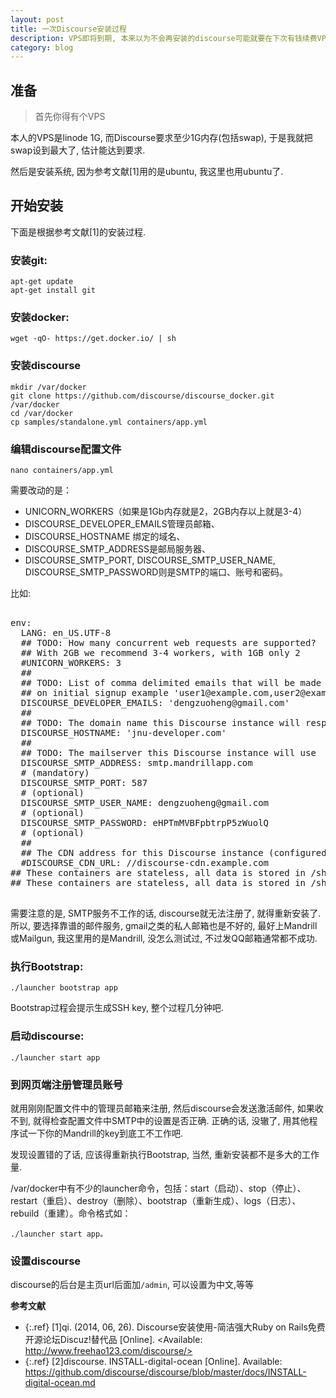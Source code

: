 ```yaml
---
layout: post
title: 一次Discourse安装过程
description: VPS即将到期, 本来以为不会再安装的discourse可能就要在下次有钱续费VPS的时候再安装一次了, 所以还是记下安装过程, 免得下次装找不见. 
category: blog
---
```


## 准备 ##

> 首先你得有个VPS

本人的VPS是linode 1G, 而Discourse要求至少1G内存(包括swap), 于是我就把swap设到最大了, 估计能达到要求.

然后是安装系统, 因为参考文献[1]用的是ubuntu, 我这里也用ubuntu了.

## 开始安装

下面是根据参考文献[1]的安装过程.

### 安装git:

    apt-get update
    apt-get install git

### 安装docker:

    wget -qO- https://get.docker.io/ | sh

### 安装discourse

    mkdir /var/docker
    git clone https://github.com/discourse/discourse_docker.git /var/docker
    cd /var/docker
    cp samples/standalone.yml containers/app.yml

### 编辑discourse配置文件
    nano containers/app.yml

需要改动的是：

- UNICORN_WORKERS（如果是1Gb内存就是2，2GB内存以上就是3-4）
- DISCOURSE_DEVELOPER_EMAILS管理员邮箱、
- DISCOURSE_HOSTNAME 绑定的域名、
- DISCOURSE_SMTP_ADDRESS是邮局服务器、
- DISCOURSE_SMTP_PORT, DISCOURSE_SMTP_USER_NAME, DISCOURSE_SMTP_PASSWORD则是SMTP的端口、账号和密码。

比如:

<pre>

env:
  LANG: en_US.UTF-8
  ## TODO: How many concurrent web requests are supported?
  ## With 2GB we recommend 3-4 workers, with 1GB only 2
  #UNICORN_WORKERS: 3
  ##
  ## TODO: List of comma delimited emails that will be made admin and developer
  ## on initial signup example 'user1@example.com,user2@example.com'
  DISCOURSE_DEVELOPER_EMAILS: 'dengzuoheng@gmail.com'
  ##
  ## TODO: The domain name this Discourse instance will respond to
  DISCOURSE_HOSTNAME: 'jnu-developer.com'
  ##
  ## TODO: The mailserver this Discourse instance will use
  DISCOURSE_SMTP_ADDRESS: smtp.mandrillapp.com
  # (mandatory)
  DISCOURSE_SMTP_PORT: 587
  # (optional)
  DISCOURSE_SMTP_USER_NAME: dengzuoheng@gmail.com
  # (optional)
  DISCOURSE_SMTP_PASSWORD: eHPTmMVBFpbtrpP5zWuolQ
  # (optional)
  ##
  ## The CDN address for this Discourse instance (configured to pull)
  #DISCOURSE_CDN_URL: //discourse-cdn.example.com
## These containers are stateless, all data is stored in /shared
## These containers are stateless, all data is stored in /shared

</pre>

需要注意的是, SMTP服务不工作的话, discourse就无法注册了, 就得重新安装了. 所以, 要选择靠谱的邮件服务, gmail之类的私人邮箱也是不好的, 最好上Mandrill或Mailgun, 我这里用的是Mandrill, 没怎么测试过, 不过发QQ邮箱通常都不成功.

### 执行Bootstrap:

    ./launcher bootstrap app

Bootstrap过程会提示生成SSH key, 整个过程几分钟吧.

### 启动discourse:

    ./launcher start app

### 到网页端注册管理员账号

就用刚刚配置文件中的管理员邮箱来注册, 然后discourse会发送激活邮件, 如果收不到, 就得检查配置文件中SMTP中的设置是否正确. 正确的话, 没辙了, 用其他程序试一下你的Mandrill的key到底工不工作吧. 

发现设置错的了话, 应该得重新执行Bootstrap, 当然, 重新安装都不是多大的工作量.

/var/docker中有不少的launcher命令，包括：start（启动）、stop（停止）、restart（重启）、destroy（删除）、bootstrap（重新生成）、logs（日志）、rebuild（重建）。命令格式如：

    ./launcher start app。

### 设置discourse
discourse的后台是主页url后面加`/admin`, 可以设置为中文,等等

**参考文献**  

* {:.ref} \[1]qi. (2014, 06, 26). Discourse安装使用-简洁强大Ruby on Rails免费开源论坛Discuz!替代品 [Online]. <Available: http://www.freehao123.com/discourse/>    
* {:.ref} \[2]discourse. INSTALL-digital-ocean [Online]. Available: <https://github.com/discourse/discourse/blob/master/docs/INSTALL-digital-ocean.md>  